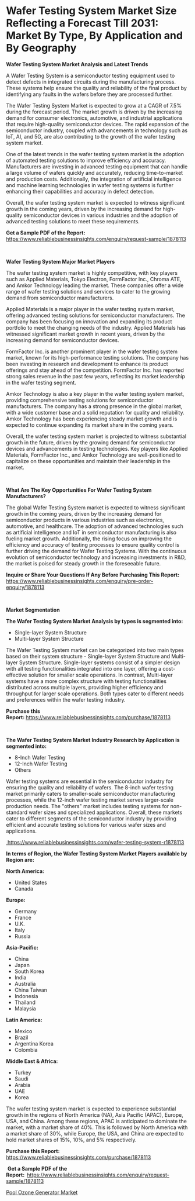 <p><h1>Wafer Testing System Market Size Reflecting a Forecast Till 2031: Market By Type, By Application and By Geography</h1></p><p><strong>Wafer Testing System Market Analysis and Latest Trends</strong></p>
<p><p>A Wafer Testing System is a semiconductor testing equipment used to detect defects in integrated circuits during the manufacturing process. These systems help ensure the quality and reliability of the final product by identifying any faults in the wafers before they are processed further.</p><p>The Wafer Testing System Market is expected to grow at a CAGR of 7.5% during the forecast period. The market growth is driven by the increasing demand for consumer electronics, automotive, and industrial applications that require high-quality semiconductor devices. The rapid expansion of the semiconductor industry, coupled with advancements in technology such as IoT, AI, and 5G, are also contributing to the growth of the wafer testing system market.</p><p>One of the latest trends in the wafer testing system market is the adoption of automated testing solutions to improve efficiency and accuracy. Manufacturers are investing in advanced testing equipment that can handle a large volume of wafers quickly and accurately, reducing time-to-market and production costs. Additionally, the integration of artificial intelligence and machine learning technologies in wafer testing systems is further enhancing their capabilities and accuracy in defect detection.</p><p>Overall, the wafer testing system market is expected to witness significant growth in the coming years, driven by the increasing demand for high-quality semiconductor devices in various industries and the adoption of advanced testing solutions to meet these requirements.</p></p>
<p><strong>Get a Sample PDF of the Report:&nbsp;</strong> <a href="https://www.reliablebusinessinsights.com/enquiry/request-sample/1878113">https://www.reliablebusinessinsights.com/enquiry/request-sample/1878113</a></p>
<p>&nbsp;</p>
<p><strong>Wafer Testing System Major Market Players</strong></p>
<p><p>The wafer testing system market is highly competitive, with key players such as Applied Materials, Tokyo Electron, FormFactor Inc., Chroma ATE, and Amkor Technology leading the market. These companies offer a wide range of wafer testing solutions and services to cater to the growing demand from semiconductor manufacturers.</p><p>Applied Materials is a major player in the wafer testing system market, offering advanced testing solutions for semiconductor manufacturers. The company has been focusing on innovation and expanding its product portfolio to meet the changing needs of the industry. Applied Materials has witnessed significant market growth in recent years, driven by the increasing demand for semiconductor devices.</p><p>FormFactor Inc. is another prominent player in the wafer testing system market, known for its high-performance testing solutions. The company has been investing in research and development to enhance its product offerings and stay ahead of the competition. FormFactor Inc. has reported strong sales revenue in the past few years, reflecting its market leadership in the wafer testing segment.</p><p>Amkor Technology is also a key player in the wafer testing system market, providing comprehensive testing solutions for semiconductor manufacturers. The company has a strong presence in the global market, with a wide customer base and a solid reputation for quality and reliability. Amkor Technology has been experiencing steady market growth and is expected to continue expanding its market share in the coming years.</p><p>Overall, the wafer testing system market is projected to witness substantial growth in the future, driven by the growing demand for semiconductor devices and advancements in testing technologies. Key players like Applied Materials, FormFactor Inc., and Amkor Technology are well-positioned to capitalize on these opportunities and maintain their leadership in the market.</p></p>
<p>&nbsp;</p>
<p><strong>What Are The Key Opportunities For Wafer Testing System Manufacturers?</strong></p>
<p><p>The global Wafer Testing System market is expected to witness significant growth in the coming years, driven by the increasing demand for semiconductor products in various industries such as electronics, automotive, and healthcare. The adoption of advanced technologies such as artificial intelligence and IoT in semiconductor manufacturing is also fueling market growth. Additionally, the rising focus on improving the efficiency and accuracy of testing processes to ensure quality control is further driving the demand for Wafer Testing Systems. With the continuous evolution of semiconductor technology and increasing investments in R&D, the market is poised for steady growth in the foreseeable future.</p></p>
<p><strong>Inquire or Share Your Questions If Any Before Purchasing This Report:</strong> <a href="https://www.reliablebusinessinsights.com/enquiry/pre-order-enquiry/1878113">https://www.reliablebusinessinsights.com/enquiry/pre-order-enquiry/1878113</a></p>
<p>&nbsp;</p>
<p><strong>Market Segmentation</strong></p>
<p><strong>The Wafer Testing System Market Analysis by types is segmented into:</strong></p>
<p><ul><li>Single-layer System Structure</li><li>Multi-layer System Structure</li></ul></p>
<p><p>The Wafer Testing System market can be categorized into two main types based on their system structure - Single-layer System Structure and Multi-layer System Structure. Single-layer systems consist of a simpler design with all testing functionalities integrated into one layer, offering a cost-effective solution for smaller scale operations. In contrast, Multi-layer systems have a more complex structure with testing functionalities distributed across multiple layers, providing higher efficiency and throughput for larger scale operations. Both types cater to different needs and preferences within the wafer testing industry.</p></p>
<p><strong>Purchase this Report:&nbsp;</strong><a href="https://www.reliablebusinessinsights.com/purchase/1878113">https://www.reliablebusinessinsights.com/purchase/1878113</a></p>
<p>&nbsp;</p>
<p><strong>The Wafer Testing System Market Industry Research by Application is segmented into:</strong></p>
<p><ul><li>8-Inch Wafer Testing</li><li>12-Inch Wafer Testing</li><li>Others</li></ul></p>
<p><p>Wafer testing systems are essential in the semiconductor industry for ensuring the quality and reliability of wafers. The 8-inch wafer testing market primarily caters to smaller-scale semiconductor manufacturing processes, while the 12-inch wafer testing market serves larger-scale production needs. The "others" market includes testing systems for non-standard wafer sizes and specialized applications. Overall, these markets cater to different segments of the semiconductor industry by providing efficient and accurate testing solutions for various wafer sizes and applications.</p></p>
<p><a href="https://www.reliablebusinessinsights.com/wafer-testing-system-r1878113">&nbsp;https://www.reliablebusinessinsights.com/wafer-testing-system-r1878113</a></p>
<p><strong>In terms of Region, the Wafer Testing System Market Players available by Region are:</strong></p>
<p>
    <p> <strong> North America: </strong>
        <ul>
            <li>United States</li>
            <li>Canada</li>
        </ul>
        </p> 
    <p> <strong> Europe: </strong>
        <ul>
            <li>Germany</li>
            <li>France</li>
            <li>U.K.</li>
            <li>Italy</li>
            <li>Russia</li>
        </ul>
        </p> 
    <p> <strong> Asia-Pacific: </strong>
        <ul>
            <li>China</li>
            <li>Japan</li>
            <li>South Korea</li>
            <li>India</li>
            <li>Australia</li>
            <li>China Taiwan</li>
            <li>Indonesia</li>
            <li>Thailand</li>
            <li>Malaysia</li>
        </ul>
        </p> 
    <p> <strong> Latin America: </strong>
        <ul>
            <li>Mexico</li>
            <li>Brazil</li>
            <li>Argentina Korea</li>
            <li>Colombia</li>
        </ul>
        </p> 
    <p> <strong> Middle East & Africa: </strong>
        <ul>
            <li>Turkey</li>
            <li>Saudi</li>
            <li>Arabia</li>
            <li>UAE</li>
            <li>Korea</li>
        </ul>
    </p>
    </p>
<p><p>The wafer testing system market is expected to experience substantial growth in the regions of North America (NA), Asia Pacific (APAC), Europe, USA, and China. Among these regions, APAC is anticipated to dominate the market, with a market share of 40%. This is followed by North America with a market share of 30%, while Europe, the USA, and China are expected to hold market shares of 15%, 10%, and 5% respectively.</p></p>
<p><strong>Purchase this Report: </strong><a href="https://www.reliablebusinessinsights.com/purchase/1878113">https://www.reliablebusinessinsights.com/purchase/1878113</a></p>
<p>&nbsp;<strong>Get a Sample PDF of the Report:&nbsp;&nbsp;</strong><a href="https://www.reliablebusinessinsights.com/enquiry/request-sample/1878113">https://www.reliablebusinessinsights.com/enquiry/request-sample/1878113</a></p>
<p><strong></strong></p>
<p><p><a href="https://github.com/moyahfrancoestellec51j635wcx/Market-Research-Report-List-3/blob/main/pool-ozone-generator-market.md">Pool Ozone Generator Market</a></p></p>